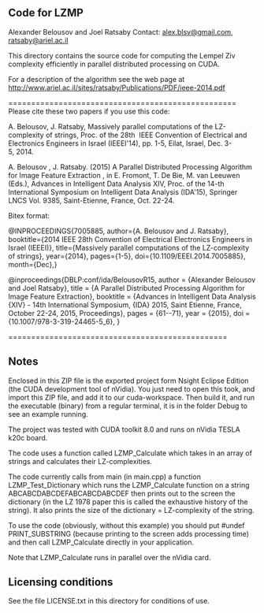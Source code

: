 Code for LZMP
-------------

Alexander Belousov and Joel Ratsaby
Contact: alex.blsv@gmail.com,    ratsaby@ariel.ac.il

This directory contains the source code for computing the Lempel Ziv complexity 
efficiently in parallel distributed processing on CUDA.

For a description of the algorithm see the web page at 
http://www.ariel.ac.il/sites/ratsaby/Publications/PDF/ieee-2014.pdf


==================================================
Please cite these two papers if you use this code:

A. Belousov, J. Ratsaby, Massively parallel computations of the LZ-complexity of strings, Proc. of the 28th  IEEE Convention of Electrical and Electronics Engineers in Israel (IEEEI'14), pp. 1-5, Eilat, Israel, Dec. 3-5, 2014.

A. Belousov , J. Ratsaby. (2015) A Parallel Distributed Processing Algorithm for Image Feature Extraction , in E. Fromont, T. De Bie, M. van Leeuwen (Eds.), Advances in Intelligent Data Analysis XIV, Proc. of the 14-th International Symposium on Intelligent Data Analysis (IDA'15), Springer LNCS Vol. 9385, Saint-Etienne, France, Oct. 22-24.


Bitex format:

@INPROCEEDINGS{7005885, 
author={A. Belousov and J. Ratsaby}, 
booktitle={2014 IEEE 28th Convention of Electrical Electronics Engineers in Israel (IEEEI)}, 
title={Massively parallel computations of the LZ-complexity of strings}, 
year={2014}, 
pages={1-5}, 
doi={10.1109/EEEI.2014.7005885}, 
month={Dec},}

@inproceedings{DBLP:conf/ida/BelousovR15,
  author    = {Alexander Belousov and
               Joel Ratsaby},
  title     = {A Parallel Distributed Processing Algorithm for Image Feature Extraction},
  booktitle = {Advances in Intelligent Data Analysis {XIV} - 14th International Symposium,
               {IDA} 2015, Saint Etienne, France, October 22-24, 2015, Proceedings},
  pages     = {61--71},
  year      = {2015},
  doi       = {10.1007/978-3-319-24465-5_6},
}

================================================


Notes
-----

Enclosed in this ZIP file is the exported project form Nsight Eclipse Edition
(the CUDA development tool of nVidia).
You just need to open this took, and import this ZIP file, and add it to our cuda-workspace. Then build it, and run the executable (binary) from a regular terminal, it is in the folder Debug to see an example running.

The project was tested with  CUDA toolkit 8.0 and runs on nVidia TESLA k20c board.

The code uses a function called  LZMP_Calculate which takes in an array of strings
and calculates their LZ-complexities.

The code currently calls from main (in main.cpp) a function LZMP_Test_Dictionary
which runs the LZMP_Calculate function on a string ABCABCDABCDEFABCABCDABCDEF
then prints out to the screen the dictionary (in the LZ 1978 paper this is called the exhaustive history of the string). It also prints the size of the dictionary = LZ-complexity of the string.

To use the code (obviously, without this example) you should
put #undef PRINT_SUBSTRING   (because printing to the screen adds processing time)
and then call LZMP_Calculate directly in your application.

Note that LZMP_Calculate runs in parallel over the nVidia card.



Licensing conditions
--------------------
See the file LICENSE.txt in this directory for conditions of use.
